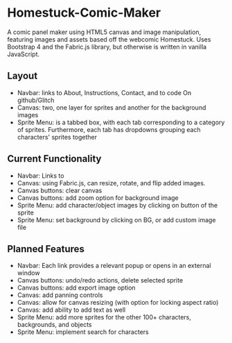 # Homestuck-Comic-Maker

A comic panel maker using HTML5 canvas and image manipulation, featuring images and assets based off the webcomic Homestuck. Uses Bootstrap 4 and the Fabric.js library, but otherwise is written in vanilla JavaScript.

Layout
------
- Navbar: links to About, Instructions, Contact, and to code On github/Glitch
- Canvas: two, one layer for sprites and another for the background images
- Sprite Menu: is a tabbed box, with each tab corresponding to a category of sprites. Furthermore, each tab has dropdowns grouping each characters' sprites together

Current Functionality
------
- Navbar: Links to
- Canvas: using Fabric.js, can resize, rotate, and flip added images.
- Canvas buttons: clear canvas
- Canvas buttons: add zoom option for background image
- Sprite Menu: add character/object images by clicking on button of the sprite
- Sprite Menu: set background by clicking on BG, or add custom image file

Planned Features
------
- Navbar: Each link provides a relevant popup or opens in an external window
- Canvas buttons: undo/redo actions, delete selected sprite
- Canvas buttons: add export image option
- Canvas: add panning controls
- Canvas: allow for canvas resizing (with option for locking aspect ratio)
- Canvas: add ability to add text as well
- Sprite Menu: add more sprites for the other 100+ characters, backgrounds, and objects
- Sprite Menu: implement search for characters
